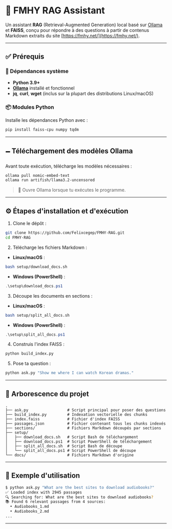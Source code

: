 # 🧠 FMHY RAG Assistant

Un assistant **RAG** (Retrieval-Augmented Generation) local basé sur [Ollama](https://ollama.com/) et **FAISS**, conçu pour répondre à des questions à partir de contenus Markdown extraits du site [https://fmhy.net/](https://fmhy.net/).

---

## ✅ Prérequis

### 🧩 Dépendances système

* **Python 3.9+**
* **[Ollama](https://ollama.com/download)** installé et fonctionnel
* **jq**, **curl**, **wget** (inclus sur la plupart des distributions Linux/macOS)

### 📦 Modules Python

Installe les dépendances Python avec :

```bash
pip install faiss-cpu numpy tqdm
```

---

## 🗕️ Téléchargement des modèles Ollama

Avant toute exécution, télécharge les modèles nécessaires :

```bash
ollama pull nomic-embed-text
ollama run artifish/llama3.2-uncensored
```

> 🚪 Ouvre Ollama lorsque tu exécutes le programme.

---

## ⚙️ Étapes d'installation et d'exécution

1. Clone le dépôt :

```bash
git clone https://github.com/Felixcegep/FMHY-RAG.git
cd FMHY-RAG
```

2. Télécharge les fichiers Markdown :

* **Linux/macOS** :

```bash
bash setup/download_docs.sh
```

* **Windows (PowerShell)** :

```powershell
.\setup\download_docs.ps1
```

3. Découpe les documents en sections :

* **Linux/macOS** :

```bash
bash setup/split_all_docs.sh
```

* **Windows (PowerShell)** :

```powershell
.\setup\split_all_docs.ps1
```

4. Construis l'index FAISS :

```bash
python build_index.py
```

5. Pose ta question :

```bash
python ask.py "Show me where I can watch Korean dramas."
```

---

## 📁 Arborescence du projet

```
.
├── ask.py                 # Script principal pour poser des questions
├── build_index.py         # Indexation vectorielle des chunks
├── index.faiss            # Fichier d'index FAISS
├── passages.json          # Fichier contenant tous les chunks indexés
├── sections/              # Fichiers Markdown découpés par sections
├── setup/
│   ├── download_docs.sh   # Script Bash de téléchargement
│   ├── download_docs.ps1  # Script PowerShell de téléchargement
│   ├── split_all_docs.sh  # Script Bash de découpe
│   └── split_all_docs.ps1 # Script PowerShell de découpe
└── docs/                  # Fichiers Markdown d'origine
```

---

## 💬 Exemple d'utilisation

```bash
$ python ask.py "What are the best sites to download audiobooks?"
✅ Loaded index with 2945 passages
🔍 Searching for: What are the best sites to download audiobooks?
📚 Found 6 relevant passages from 4 sources:
  • Audiobooks_1.md
  • Audiobooks_2.md
...
```

---
